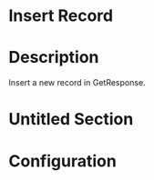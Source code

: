 ﻿# Insert Record

# Description

Insert a new record in GetResponse.

# Untitled Section

# Configuration
